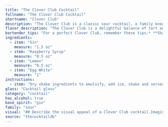 ```yaml
---
title: "The Clover Club Cocktail"
fullname: "The Clover Club Cocktail"
shortname: "Clover Club"
description: "The Clover Club is a classic sour cocktail, a family known for their tart, refreshing flavors. It originated in the late 19th century at the Clover Club in Philadelphia, gaining popularity for its unique egg white foam and vibrant pink hue. "
flavor_description: "The Clover Club is a delightful balance of tart and sweet.  The gin's botanicals provide a dry, juniper-forward backbone, while lemon juice adds a bright acidity. Grenadine contributes a touch of sweetness and a subtle raspberry note.  The egg white adds a silky, creamy texture, making for a luscious and complex cocktail. "
bartender_tips: "For a perfect Clover Club, remember these tips:* **Shake hard:**  Really give it a good shake to emulsify the egg white and create a silky texture.* **Dry shake:**  Before adding ice, shake without ice for 15 seconds to froth the egg white.* **Lemon twist:**  Use a fresh lemon twist, not just juice, to add a vibrant aroma and a touch of visual appeal.* **Ice:**  Use plenty of ice for a well-chilled drink.* **Grenadine:**  Don't overpower the gin with too much grenadine; use it subtly for a hint of sweetness. "
ingredients:
  - item: "Gin"
    measure: "1.5 oz"
  - item: "Raspberry Syrup"
    measure: "0.5 oz"
  - item: "Lemon"
    measure: "0.5 oz"
  - item: "Egg White"
    measure: "1"
instructions:
  - item: "Dry shake ingredients to emulsify, add ice, shake and served straight up."
glass: "Cocktail glass"
category: "cocktail"
has_alcohol: true
base_spirit: "gin"
family: "sour"
visual: "## Describe the visual appeal of a Clover Club cocktail.Imagine a classic cocktail glass, filled with a beautiful, pale pink liquid. The color is reminiscent of a blushing sunset, with delicate hints of citrus and a subtle, pearly shimmer. **The egg white, expertly shaken into a frothy cloud, creates a light, airy head that rests atop the drink like a fluffy cap.**  Tiny bubbles rise from the depths, adding a touch of effervescence to the scene.  **The glass itself is immaculately chilled, frosted with condensation**, adding a touch of ethereal coolness to the overall presentation.  A single, vibrant **lemon twist**, nestled gracefully on the rim,  releases a burst of fresh citrus aroma, completing the sensory experience.  **The Clover Club is a cocktail that is as visually appealing as it is delicious.** "
source: "thecocktaildb"
---
```


